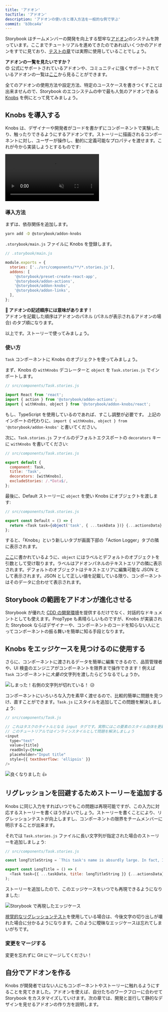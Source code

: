 ```yaml
---
title: 'アドオン'
tocTitle: 'アドオン'
description: 'アドオンの使い方と導入方法を一般的な例で学ぶ'
commit: 'b3bca4a'
---
```


Storybook はチームメンバーの開発を向上する堅牢な[アドオン](https://storybook.js.org/addons/introduction/)のシステムを誇っています。ここまでチュートリアルを進めてきたのであればいくつかのアドオンをすでに見ており、[テストの章](/react/en/test/)では実際に使用していることでしょう。

<div class="aside">
<strong>アドオンの一覧を見たいですか？</strong>
<br/>
😍 公式にサポートされているアドオンや、コミュニティに強くサポートされているアドオンの一覧は<a href="https://storybook.js.org/addons/addon-gallery/">ここ</a>から見ることができます。
</div>

全てのアドオンの使用方法や設定方法、特定のユースケースを書きつくすことは出来ませんので、Storybook のエコシステムの中で最も人気のアドオンである [Knobs](https://github.com/storybooks/storybook/tree/master/addons/knobs) を例にとって見てみましょう。

## Knobs を導入する

Knobs は、デザイナーや開発者がコードを書かずにコンポーネントで実験したり、触ったりできるようにするアドオンです。ストーリーに描画されるコンポーネントに対し、ユーザーが操作し、動的に定義可能なプロパティを渡せます。これが今から実装しようとするものです:

<video autoPlay muted playsInline loop>
  <source
    src="/intro-to-storybook/addon-knobs-demo.mp4"
    type="video/mp4"
  />
</video>

### 導入方法

まずは、依存関係を追加します。

```bash
yarn add -D @storybook/addon-knobs
```

`.storybook/main.js` ファイルに Knobs を登録します。

```javascript
// .storybook/main.js

module.exports = {
  stories: ['../src/components/**/*.stories.js'],
  addons: [
    '@storybook/preset-create-react-app',
    '@storybook/addon-actions',
    '@storybook/addon-knobs',
    '@storybook/addon-links',
  ],
};
```

<div class="aside">
<strong>📝 アドオンの記述順序には意味があります！</strong>
<br/>
アドオンを記載した順序はアドオンのパネル (パネルが表示されるアドオンの場合) のタブ順になります。
</div>

以上です。ストーリーで使ってみましょう。

### 使い方

`Task` コンポーネントに Knobs のオブジェクトを使ってみましょう。

まず、Knobs の `withKnobs` デコレーターと `object` を `Task.stories.js` でインポートします。

```javascript
// src/components/Task.stories.js

import React from 'react';
import { action } from '@storybook/addon-actions';
import { withKnobs, object } from '@storybook/addon-knobs/react';
```

<div class="aside">
もし、TypeScript を使用しているのであれば、すこし調整が必要です。
上記のインポートの代わりに、<code>import { withKnobs, object } from '@storybook/addon-knobs'</code> と書いてください。
</div>

次に、`Task.stories.js` ファイルのデフォルトエクスポートの `decorators` キーに `withKnobs` を書いてください:

```javascript
// src/components/Task.stories.js

export default {
  component: Task,
  title: 'Task',
  decorators: [withKnobs],
  excludeStories: /.*Data$/,
};
```

最後に、Default ストーリーに `object` を使い Knobs にオブジェクトを渡します:

```javascript
// src/components/Task.stories.js

export const Default = () => {
  return <Task task={object('task', { ...taskData })} {...actionsData} />;
};
```

すると、「Knobs」という新しいタブが画面下部の「Action Logger」タブの隣に表示されます。

[ここ](https://github.com/storybooks/storybook/tree/master/addons/knobs#object)に書かれているように、`object` にはラベルとデフォルトのオブジェクトを引数として受け取ります。ラベルはアドオンパネルのテキストエリアの隣に表示されます。デフォルトのオブジェクトはテキストエリアに編集可能な JSON として表示されます。JSON として正しい値を記載している限り、コンポーネントはそのデータに合わせて表示されます。

## Storybook の範囲をアドオンが進化させる

Storybook が優れた [CDD の開発環境](https://blog.hichroma.com/component-driven-development-ce1109d56c8e)を提供するだけでなく、対話的なドキュメントとしても使えます。PropType も素晴らしいものですが、Knobs が実装された Storybook ならばデザイナーや、コンポーネントのコードを知らない人にとってコンポーネントの振る舞いを簡単に知る手段となります。

## Knobs をエッジケースを見つけるのに使用する

さらに、コンポーネントに渡されるデータを簡単に編集できるので、品質管理者や、UI 検査のエンジニアがコンポーネントを限界まで操作できます！例えば `Task` コンポーネントに*大量の*文字列を渡したらどうなるでしょうか。

![しまった！右側の文字列が切れている！](/intro-to-storybook/addon-knobs-demo-edge-case.png) 😥

コンポーネントにいろいろな入力を素早く渡せるので、比較的簡単に問題を見つけ、直すことができます。`Task.js` にスタイルを追加してこの問題を解決しましょう:

```javascript
// src/components/Task.js

// これはタスクのタイトルとなる input タグです。実際にはこの要素のスタイル自体を更新するべきでしょうが
// このチュートリアルではインラインスタイルとして問題を解決しましょう
<input
  type="text"
  value={title}
  readOnly={true}
  placeholder="Input title"
  style={{ textOverflow: 'ellipsis' }}
/>
```

![良くなりました](/intro-to-storybook/addon-knobs-demo-edge-case-resolved.png) 👍

## リグレッションを回避するためストーリーを追加する

Knobs に同じ入力をすればいつでもこの問題は再現可能ですが、この入力に対応するストーリーを書くほうがよいでしょう。ストーリーを書くことにより、リグレッションテストが向上しますし、コンポーネントの限界をチームメンバーに明示することが出来ます。

それでは `Task.stories.js` ファイルに長い文字列が指定された場合のストーリーを追加しましょう:

```javascript
// src/components/Task.stories.js

const longTitleString = `This task's name is absurdly large. In fact, I think if I keep going I might end up with content overflow. What will happen? The star that represents a pinned task could have text overlapping. The text could cut-off abruptly when it reaches the star. I hope not!`;

export const LongTitle = () => (
  <Task task={{ ...taskData, title: longTitleString }} {...actionsData} />
);
```

ストーリーを追加したので、このエッジケースをいつでも再現できるようになりました:

![Storybook で再現したエッジケース](/intro-to-storybook/addon-knobs-demo-edge-case-in-storybook.png)

[視覚的なリグレッションテスト](/react/ja/test/)を使用している場合は、今後文字の切り出しが壊れた場合に分かるようになります。このように曖昧なエッジケースは忘れてしまいがちです。

### 変更をマージする

変更を忘れずに Git にマージしてください！

## 自分でアドオンを作る

Knobs が開発者ではない人にもコンポーネントやストーリーに触れるようにすることを見てきました。アドオンを使えば、自分たちのワークフローに合わせて Storybook をカスタマイズしていけます。次の章では、開発と並行して静的なデザインを見せるアドオンの作り方を説明します。
